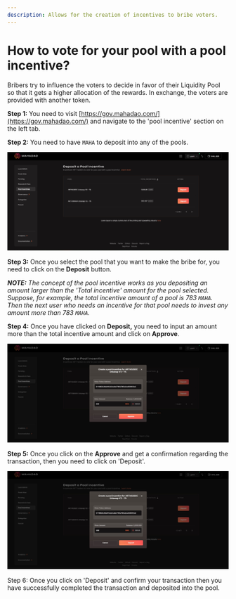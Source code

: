 ```yaml
---
description: Allows for the creation of incentives to bribe voters.
---
```


# How to vote for your pool with a pool incentive?

Bribers try to influence the voters to decide in favor of their Liquidity Pool so that it gets a higher allocation of the rewards. In exchange, the voters are provided with another token.&#x20;

**Step 1:** You need to visit [https://gov.mahadao.com/](https://gov.mahadao.com/) and navigate to the 'pool incentive' section on the left tab.&#x20;

**Step 2:** You need to have `MAHA` to deposit into any of the pools.&#x20;

![You need to select the pool you want to invest in. ](<../../.gitbook/assets/pool 1.jpg>)

**Step 3:** Once you select the pool that you want to make the bribe for, you need to click on the **Deposit** button.&#x20;

_**NOTE:** The concept of the pool incentive works as you depositing an amount larger than the 'Total incentive' amount for the pool selected. Suppose, for example, the total incentive amount of a pool is 783 `MAHA`. Then the next user who needs an incentive for that pool needs to invest any amount more than 783 `MAHA`._&#x20;

**Step 4:** Once you have clicked on **Deposit,** you need to input an amount more than the total incentive amount and click on **Approve**.&#x20;

![You need to input an amount you want as an incentive. ](<../../.gitbook/assets/pool 3.jpg>)

**Step 5:** Once you click on the **Approve** and get a confirmation regarding the transaction, then you need to click on 'Deposit'.&#x20;

![After approving a transaction you will get the option to deposit into the pool. ](<../../.gitbook/assets/deposit .jpg>)

Step 6: Once you click on 'Deposit' and confirm your transaction then you have successfully completed the transaction and deposited into the pool.&#x20;
